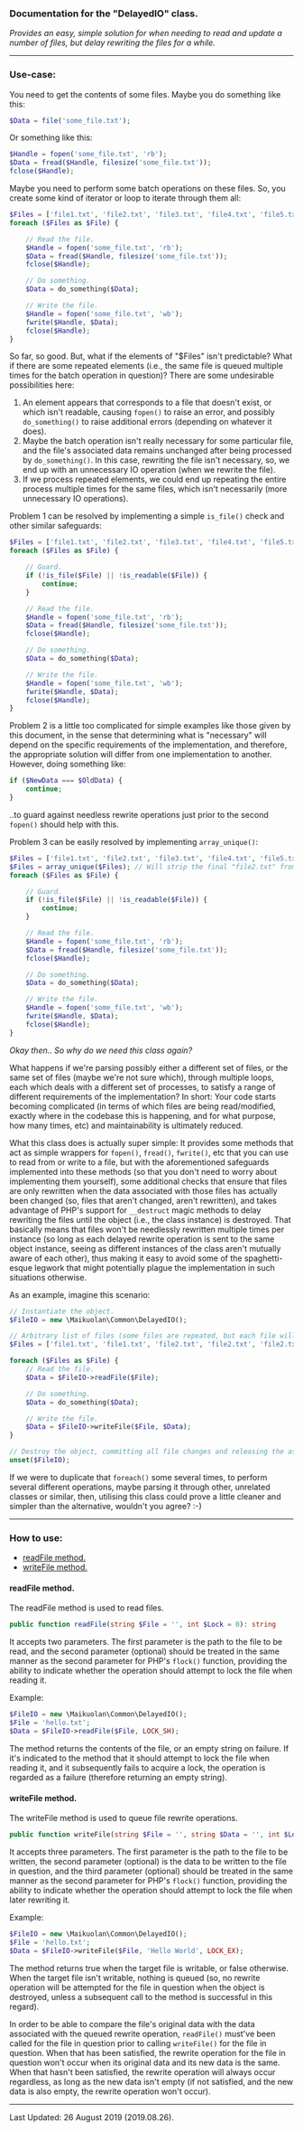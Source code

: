 ### Documentation for the "DelayedIO" class.

*Provides an easy, simple solution for when needing to read and update a number of files, but delay rewriting the files for a while.*

---


### Use-case:

You need to get the contents of some files. Maybe you do something like this:

```PHP
$Data = file('some_file.txt');
```

Or something like this:

```PHP
$Handle = fopen('some_file.txt', 'rb');
$Data = fread($Handle, filesize('some_file.txt'));
fclose($Handle);
```

Maybe you need to perform some batch operations on these files. So, you create some kind of iterator or loop to iterate through them all:

```PHP
$Files = ['file1.txt', 'file2.txt', 'file3.txt', 'file4.txt', 'file5.txt'];
foreach ($Files as $File) {

    // Read the file.
    $Handle = fopen('some_file.txt', 'rb');
    $Data = fread($Handle, filesize('some_file.txt'));
    fclose($Handle);

    // Do something.
    $Data = do_something($Data);

    // Write the file.
    $Handle = fopen('some_file.txt', 'wb');
    fwrite($Handle, $Data);
    fclose($Handle);
}
```

So far, so good. But, what if the elements of "$Files" isn't predictable? What if there are some repeated elements (i.e., the same file is queued multiple times for the batch operation in question)? There are some undesirable possibilities here:

1. An element appears that corresponds to a file that doesn't exist, or which isn't readable, causing `fopen()` to raise an error, and possibly `do_something()` to raise additional errors (depending on whatever it does).
2. Maybe the batch operation isn't really necessary for some particular file, and the file's associated data remains unchanged after being processed by `do_something()`. In this case, rewriting the file isn't necessary, so, we end up with an unnecessary IO operation (when we rewrite the file).
3. If we process repeated elements, we could end up repeating the entire process multiple times for the same files, which isn't necessarily (more unnecessary IO operations).

Problem 1 can be resolved by implementing a simple `is_file()` check and other similar safeguards:

```PHP
$Files = ['file1.txt', 'file2.txt', 'file3.txt', 'file4.txt', 'file5.txt', 'file2.txt'];
foreach ($Files as $File) {

    // Guard.
    if (!is_file($File) || !is_readable($File)) {
        continue;
    }

    // Read the file.
    $Handle = fopen('some_file.txt', 'rb');
    $Data = fread($Handle, filesize('some_file.txt'));
    fclose($Handle);

    // Do something.
    $Data = do_something($Data);

    // Write the file.
    $Handle = fopen('some_file.txt', 'wb');
    fwrite($Handle, $Data);
    fclose($Handle);
}
```

Problem 2 is a little too complicated for simple examples like those given by this document, in the sense that determining what is "necessary" will depend on the specific requirements of the implementation, and therefore, the appropriate solution will differ from one implementation to another. However, doing something like:

```PHP
if ($NewData === $OldData) {
    continue;
}
```

..to guard against needless rewrite operations just prior to the second `fopen()` should help with this.

Problem 3 can be easily resolved by implementing `array_unique()`:

```PHP
$Files = ['file1.txt', 'file2.txt', 'file3.txt', 'file4.txt', 'file5.txt', 'file2.txt'];
$Files = array_unique($Files); // Will strip the final "file2.txt" from the array (because it's a duplicate).
foreach ($Files as $File) {

    // Guard.
    if (!is_file($File) || !is_readable($File)) {
        continue;
    }

    // Read the file.
    $Handle = fopen('some_file.txt', 'rb');
    $Data = fread($Handle, filesize('some_file.txt'));
    fclose($Handle);

    // Do something.
    $Data = do_something($Data);

    // Write the file.
    $Handle = fopen('some_file.txt', 'wb');
    fwrite($Handle, $Data);
    fclose($Handle);
}
```

*Okay then.. So why do we need this class again?*

What happens if we're parsing possibly either a different set of files, or the same set of files (maybe we're not sure which), through multiple loops, each which deals with a different set of processes, to satisfy a range of different requirements of the implementation? In short: Your code starts becoming complicated (in terms of which files are being read/modified, exactly where in the codebase this is happening, and for what purpose, how many times, etc) and maintainability is ultimately reduced.

What this class does is actually super simple: It provides some methods that act as simple wrappers for `fopen()`, `fread()`, `fwrite()`, etc that you can use to read from or write to a file, but with the aforementioned safeguards implemented into these methods (so that you don't need to worry about implementing them yourself), some additional checks that ensure that files are only rewritten when the data associated with those files has actually been changed (so, files that aren't changed, aren't rewritten), and takes advantage of PHP's support for `__destruct` magic methods to delay rewriting the files until the object (i.e., the class instance) is destroyed. That basically means that files won't be needlessly rewritten multiple times per instance (so long as each delayed rewrite operation is sent to the same object instance, seeing as different instances of the class aren't mutually aware of each other), thus making it easy to avoid some of the spaghetti-esque legwork that might potentially plague the implementation in such situations otherwise.

As an example, imagine this scenario:

```PHP
// Instantiate the object.
$FileIO = new \Maikuolan\Common\DelayedIO();

// Arbitrary list of files (some files are repeated, but each file will nonetheless be rewritten only once).
$Files = ['file1.txt', 'file1.txt', 'file2.txt', 'file2.txt', 'file2.txt', 'file3.txt'];

foreach ($Files as $File) {
    // Read the file.
    $Data = $FileIO->readFile($File);

    // Do something.
    $Data = do_something($Data);

    // Write the file.
    $Data = $FileIO->writeFile($File, $Data);
}

// Destroy the object, committing all file changes and releasing the associated data.
unset($FileIO);
```

If we were to duplicate that `foreach()` some several times, to perform several different operations, maybe parsing it through other, unrelated classes or similar, then, utilising this class could prove a little cleaner and simpler than the alternative, wouldn't you agree? :-)

---


### How to use:

- [readFile method.](#generatemarkers-method)
- [writeFile method.](#iterateclosure-method)

#### readFile method.

The readFile method is used to read files.

```PHP
public function readFile(string $File = '', int $Lock = 0): string
```

It accepts two parameters. The first parameter is the path to the file to be read, and the second parameter (optional) should be treated in the same manner as the second parameter for PHP's `flock()` function, providing the ability to indicate whether the operation should attempt to lock the file when reading it.

Example:

```PHP
$FileIO = new \Maikuolan\Common\DelayedIO();
$File = 'hello.txt';
$Data = $FileIO->readFile($File, LOCK_SH);
```

The method returns the contents of the file, or an empty string on failure. If it's indicated to the method that it should attempt to lock the file when reading it, and it subsequently fails to acquire a lock, the operation is regarded as a failure (therefore returning an empty string).

#### writeFile method.

The writeFile method is used to queue file rewrite operations.

```PHP
public function writeFile(string $File = '', string $Data = '', int $Lock = 0): bool
```

It accepts three parameters. The first parameter is the path to the file to be written, the second parameter (optional) is the data to be written to the file in question, and the third parameter (optional) should be treated in the same manner as the second parameter for PHP's `flock()` function, providing the ability to indicate whether the operation should attempt to lock the file when later rewriting it.

Example:

```PHP
$FileIO = new \Maikuolan\Common\DelayedIO();
$File = 'hello.txt';
$Data = $FileIO->writeFile($File, 'Hello World', LOCK_EX);
```

The method returns true when the target file is writable, or false otherwise. When the target file isn't writable, nothing is queued (so, no rewrite operation will be attempted for the file in question when the object is destroyed, unless a subsequent call to the method is successful in this regard).

In order to be able to compare the file's original data with the data associated with the queued rewrite operation, `readFile()` must've been called for the file in question prior to calling `writeFile()` for the file in question. When that has been satisfied, the rewrite operation for the file in question won't occur when its original data and its new data is the same. When that hasn't been satisfied, the rewrite operation will always occur regardless, as long as the new data isn't empty (if not satisfied, and the new data is also empty, the rewrite operation won't occur).

---


Last Updated: 26 August 2019 (2019.08.26).
